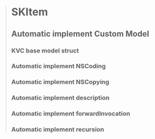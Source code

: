 > # SKItem
> ## Automatic implement Custom Model
> ### KVC base model struct
> ### Automatic implement NSCoding
> ### Automatic implement NSCopying
> ### Automatic implement description
> ### Automatic implement forwardInvocation
> ### Automatic implement recursion
